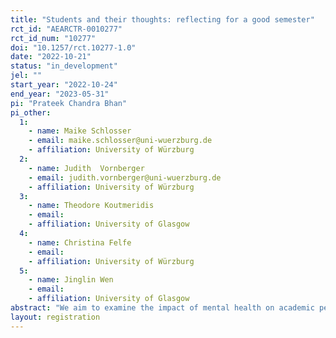 ```yaml
---
title: "Students and their thoughts: reflecting for a good semester"
rct_id: "AEARCTR-0010277"
rct_id_num: "10277"
doi: "10.1257/rct.10277-1.0"
date: "2022-10-21"
status: "in_development"
jel: ""
start_year: "2022-10-24"
end_year: "2023-05-31"
pi: "Prateek Chandra Bhan"
pi_other:
  1:
    - name: Maike Schlosser
    - email: maike.schlosser@uni-wuerzburg.de
    - affiliation: University of Würzburg
  2:
    - name: Judith  Vornberger
    - email: judith.vornberger@uni-wuerzburg.de
    - affiliation: University of Würzburg
  3:
    - name: Theodore Koutmeridis
    - email: 
    - affiliation: University of Glasgow
  4:
    - name: Christina Felfe
    - email: 
    - affiliation: University of Würzburg
  5:
    - name: Jinglin Wen
    - email: 
    - affiliation: University of Glasgow
abstract: "We aim to examine the impact of mental health on academic performance and the role played by reflection and literacy intervention. In that attempt, primary data of students of an undergraduate course at the University of Würzburg will be collected during one academic semester. We contribute to the existing literature by measuring both the impact of our intervention on mental health and the effect of mental health on academic performance. The results will test whether a reflection and/or a potential literacy intervention in the classroom can significantly affect mental health."
layout: registration
---
```


